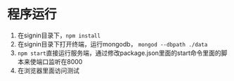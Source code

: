# 程序运行
1. 在signin目录下，`npm install`
2. 在signin目录下打开终端，运行mongodb， `mongod --dbpath ./data`
2. `npm start`直接运行服务端，通过修改package.json里面的start命令里面的脚本来使端口监听在8000
3. 在浏览器里面访问测试
